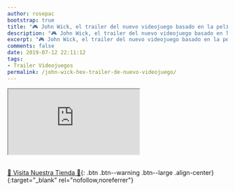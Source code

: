 ```yaml
---
author: rosepac
bootstrap: true
title: "🎮 John Wick, el trailer del nuevo videojuego basado en la película"
description: "🎮 John Wick, el trailer del nuevo videojuego basado en la película"
excerpt: "🎮 John Wick, el trailer del nuevo videojuego basado en la película"
comments: false
date: 2019-07-12 22:11:12
tags:
- Trailer Videojuegos
permalink: /john-wick-hex-trailer-de-nuevo-videojuego/
---
```


<div class="embed-responsive embed-responsive-16by9">
  <iframe class="embed-responsive-item" src="https://www.youtube-nocookie.com/embed/8u51ZY2a3Sc?rel=0" allowfullscreen></iframe>
</div><br/>

[🎁 Visita Nuestra Tienda 🎁](https://www.amazon.es/shop/cibercursos){: .btn .btn--warning .btn--large .align-center}{:target="_blank" rel="nofollow,noreferrer"}